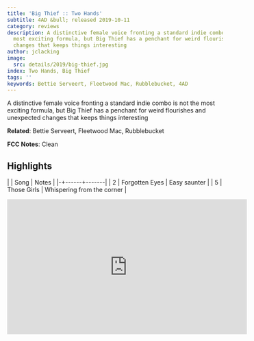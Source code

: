 ```yaml
---
title: 'Big Thief :: Two Hands'
subtitle: 4AD &bull; released 2019-10-11
category: reviews
description: A distinctive female voice fronting a standard indie combo is not the
  most exciting formula, but Big Thief has a penchant for weird flourishes and unexpected
  changes that keeps things interesting
author: jclacking
image:
  src: details/2019/big-thief.jpg
index: Two Hands, Big Thief
tags: ''
keywords: Bettie Serveert, Fleetwood Mac, Rubblebucket, 4AD
---
```

A distinctive female voice fronting a standard indie combo is not the most exciting formula, but Big Thief has a penchant for weird flourishes and unexpected changes that keeps things interesting<!--more-->

**Related**: Bettie Serveert, Fleetwood Mac, Rubblebucket

**FCC Notes**: Clean

## Highlights

| | Song | Notes |
|-+------+-------|
| 2 | Forgotten Eyes | Easy saunter |
| 5 | Those Girls | Whispering from the corner |

<div class="tlo-detail-video"><iframe width="560" height="315" src="https://www.youtube.com/embed/pWW-eKX8uSo" frameborder="0" allow="autoplay; encrypted-media" allowfullscreen></iframe></div>

